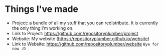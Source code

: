 # Things I've made
- Project: a bundle of all my stuff that you can redistribute. It is currently the only thing i'm working on.
- Link to Project: https://github.com/repositoryplumber/project
- Website: My website (https://repositoryplumber.github.io/website)
- Link to Website: https://github.com/repositoryplumber/website
`Bye for now :D`
